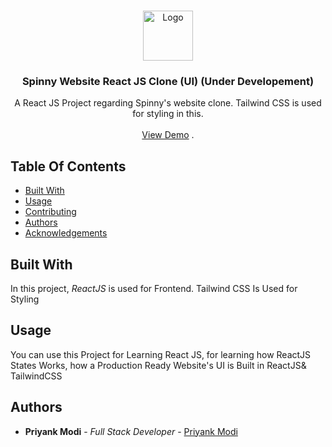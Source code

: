 <br/>
<p align="center">
  <a href="https://github.com/priyank2006/spinny-react-clone">
    <img src="https://play-lh.googleusercontent.com/8cN700bjsGKBh5ZQ8HGYhV_hhUczWXgiMrQvPFMNmwD8lxlk-q1kzdduZJAqjE0ZGeo" alt="Logo" width="80" height="80">
  </a>

  <h3 align="center">Spinny Website React JS Clone (UI) (Under Developement) </h3>

  <p align="center">
    A React JS Project regarding Spinny's website clone.
Tailwind CSS is used for styling in this.
    <br/>
    <br/>
    <a href="https://spinny-priyank.vercel.app">View Demo</a>
    .
  </p>
</p>



## Table Of Contents

* [Built With](#built-with)
* [Usage](#usage)
* [Contributing](#contributing)
* [Authors](#authors)
* [Acknowledgements](#acknowledgements)

## Built With

In this project, *ReactJS* is used for Frontend.
Tailwind CSS Is Used for Styling

## Usage

You can use this Project for Learning React JS, for learning how ReactJS States Works, how a Production Ready Website's UI is Built in ReactJS& TailwindCSS

## Authors

* **Priyank Modi** - *Full Stack Developer* - [Priyank Modi](https://github.com/priyank2006)
